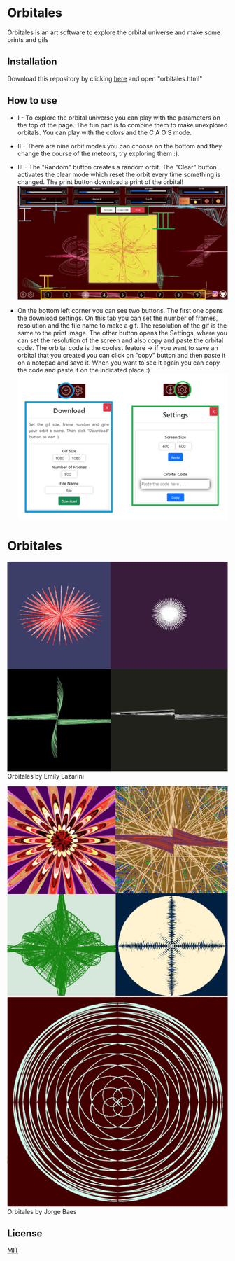 # Orbitales

Orbitales is an art software to explore the orbital universe and make some prints and gifs

## Installation

Download this repository by clicking [here](https://github.com/JorgeBaes/orbitales/archive/refs/heads/main.zip) and open "orbitales.html"

## How to use

* I - To explore the orbital universe you can play with the parameters on the top of the page. The fun part is to combine them to make unexplored orbitals. You can play with the colors and the C A O S mode. 
* II - There are nine orbit modes you can choose on the bottom and they change the course of the meteors, try exploring them :).
* III - The "Random" button creates a random orbit. The "Clear" button activates the clear mode which reset the orbit every time something is changed. The print button download a print of the orbital!
![Img 1](https://github.com/JorgeBaes/orbitales/blob/main/code/images/image1.png)


* On the bottom left corner you can see two buttons. The first one opens the download settings. On this tab you can set the number of frames, resolution and the file name to make a gif. The resolution of the gif is the same to the print image. The other button opens the Settings, where you can set the resolution of the screen and also copy and paste the orbital code. The orbital code is the coolest feature -> if you want to save an orbital that you created you can click on "copy" button and then paste it on a notepad and save it. When you want to see it again you can copy the code and paste it on the indicated place :)
![Img 2](https://github.com/JorgeBaes/orbitales/blob/main/code/images/image2.png)

# Orbitales
![Img 3](https://github.com/JorgeBaes/orbitales/blob/main/code/images/image3.png)
Orbitales by Emily Lazarini

![Img 4](https://github.com/JorgeBaes/orbitales/blob/main/code/images/image4.png)
![Img 5](https://github.com/JorgeBaes/orbitales/blob/main/code/images/image5.png)
Orbitales by Jorge Baes

## License
[MIT](https://choosealicense.com/licenses/mit/)